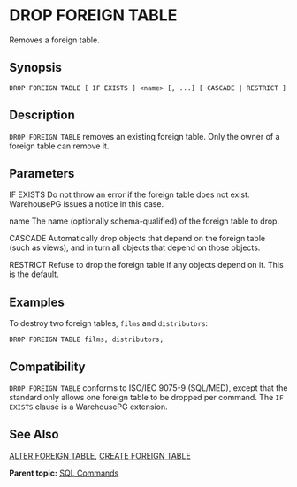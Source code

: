 # DROP FOREIGN TABLE 

Removes a foreign table.

## <a id="section2"></a>Synopsis 

``` {#sql_command_synopsis}
DROP FOREIGN TABLE [ IF EXISTS ] <name> [, ...] [ CASCADE | RESTRICT ]
```

## <a id="section3"></a>Description 

`DROP FOREIGN TABLE` removes an existing foreign table. Only the owner of a foreign table can remove it.

## <a id="section4"></a>Parameters 

IF EXISTS
Do not throw an error if the foreign table does not exist. WarehousePG issues a notice in this case.

name
The name \(optionally schema-qualified\) of the foreign table to drop.

CASCADE
Automatically drop objects that depend on the foreign table \(such as views\), and in turn all objects that depend on those objects.

RESTRICT
Refuse to drop the foreign table if any objects depend on it. This is the default.

## <a id="section6"></a>Examples 

To destroy two foreign tables, `films` and `distributors`:

```
DROP FOREIGN TABLE films, distributors;
```

## <a id="section7"></a>Compatibility 

`DROP FOREIGN TABLE` conforms to ISO/IEC 9075-9 \(SQL/MED\), except that the standard only allows one foreign table to be dropped per command. The `IF EXISTS` clause is a WarehousePG extension.

## <a id="section8"></a>See Also 

[ALTER FOREIGN TABLE](ALTER_FOREIGN_TABLE.html), [CREATE FOREIGN TABLE](CREATE_FOREIGN_TABLE.html)

**Parent topic:** [SQL Commands](../sql_commands/sql_ref.html)


